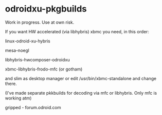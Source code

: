 odroidxu-pkgbuilds
==================

Work in progress. Use at own risk.

If you want HW accelerated (via libhybris) xbmc you need, in this order:

linux-odroid-xu-hybris

mesa-noegl

libhybris-hwcomposer-odroidxu

xbmc-libhybris-frodo-mfc (or gotham)

and slim as desktop manager or edit /usr/bin/xbmc-standalone and change there.

(I've made separate pkkbuilds for decoding via mfc or libhybris. Only mfc is working atm)

gripped - forum.odroid.com
